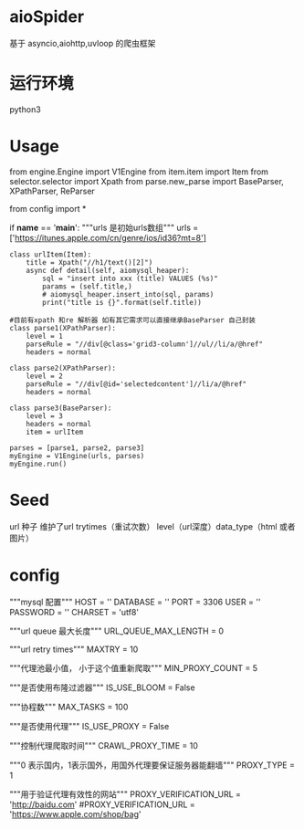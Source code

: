 # aioSpider
基于 asyncio,aiohttp,uvloop 的爬虫框架

# 运行环境
python3
# Usage
from engine.Engine import V1Engine
from item.item import Item
from selector.selector import Xpath
from parse.new_parse import BaseParser, XPathParser, ReParser

from config import *

if __name__ == '__main__':
    """urls 是初始urls数组"""
    urls = ['https://itunes.apple.com/cn/genre/ios/id36?mt=8']
    
    class urlItem(Item):
        title = Xpath("//h1/text()[2]")
        async def detail(self, aiomysql_heaper):
            sql = "insert into xxx (title) VALUES (%s)"
            params = (self.title,)
            # aiomysql_heaper.insert_into(sql, params)
            print("title is {}".format(self.title))
            
    #目前有xpath 和re 解析器 如有其它需求可以直接继承BaseParser 自己封装
    class parse1(XPathParser):
        level = 1
        parseRule = "//div[@class='grid3-column']//ul//li/a/@href"
        headers = normal

    class parse2(XPathParser):
        level = 2
        parseRule = "//div[@id='selectedcontent']//li/a/@href"
        headers = normal

    class parse3(BaseParser):
        level = 3
        headers = normal
        item = urlItem

    parses = [parse1, parse2, parse3]
    myEngine = V1Engine(urls, parses)
    myEngine.run()
    
# Seed
 url 种子 维护了url trytimes（重试次数） level（url深度）data_type（html 或者 图片）
 
# config
 """mysql 配置"""
HOST = ''
DATABASE = ''
PORT = 3306
USER = ''
PASSWORD = ''
CHARSET = 'utf8'

"""url queue 最大长度"""
URL_QUEUE_MAX_LENGTH = 0

"""url retry times"""
MAXTRY = 10

"""代理池最小值， 小于这个值重新爬取"""
MIN_PROXY_COUNT = 5

"""是否使用布隆过滤器"""
IS_USE_BLOOM = False

"""协程数"""
MAX_TASKS = 100

"""是否使用代理"""
IS_USE_PROXY = False

"""控制代理爬取时间"""
CRAWL_PROXY_TIME = 10

"""0 表示国内，1表示国外，用国外代理要保证服务器能翻墙"""
PROXY_TYPE = 1


"""用于验证代理有效性的网站"""
PROXY_VERIFICATION_URL = 'http://baidu.com'
#PROXY_VERIFICATION_URL = 'https://www.apple.com/shop/bag'
